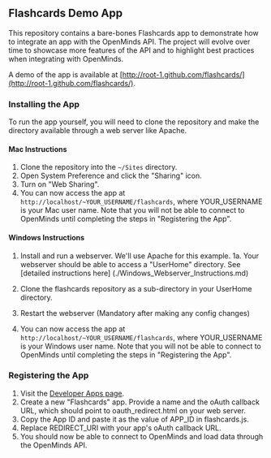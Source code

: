 ## Flashcards Demo App

This repository contains a bare-bones Flashcards app to demonstrate how to integrate an app with the OpenMinds API. The project will evolve over time to showcase more features of the API and to highlight best practices when integrating with OpenMinds.

A demo of the app is available at [http://root-1.github.com/flashcards/](http://root-1.github.com/flashcards/).

### Installing the App

To run the app yourself, you will need to clone the repository and make the directory available through a web server like Apache.

#### Mac Instructions
1. Clone the repository into the `~/Sites` directory.
3. Open System Preference and click the "Sharing" icon.
4. Turn on "Web Sharing".
5. You can now access the app at `http://localhost/~YOUR_USERNAME/flashcards`, where YOUR_USERNAME is your Mac user name. Note that you will not be able to connect to OpenMinds until completing the steps in "Registering the App".

#### Windows Instructions
1. Install and run a webserver. We'll use Apache for this example.
   1a. Your webserver should be able to access a "UserHome" directory. See [detailed instructions here] (./Windows_Webserver_Instructions.md)

2. Clone the flashcards repository as a sub-directory in your UserHome directory.
3. Restart the webserver (Mandatory after making any config changes)
4. You can now access the app at `http://localhost/~YOUR_USERNAME/flashcards`, where YOUR_USERNAME is your Windows user name. Note that you will not be able to connect to OpenMinds until completing the steps in "Registering the App".

### Registering the App
1. Visit the [Developer Apps page](http://openminds.io/developers/apps).
2. Create a new "Flashcards" app. Provide a name and the oAuth callback URL, which should point to oauth_redirect.html on your web server. 
4. Copy the App ID and paste it as the value of APP_ID in flashcards.js.
5. Replace REDIRECT_URI with your app's oAuth callback URL.
6. You should now be able to connect to OpenMinds and load data through the OpenMinds API.

